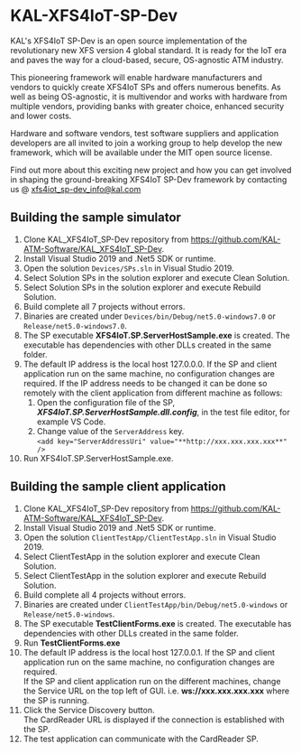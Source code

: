 # KAL-XFS4IoT-SP-Dev

KAL's XFS4IoT SP-Dev is an open source implementation of the revolutionary new XFS version 4 global standard. It is ready for the IoT era and paves the way for a cloud-based, secure, OS-agnostic ATM industry.

This pioneering framework will enable hardware manufacturers and vendors to quickly create XFS4IoT SPs and offers numerous benefits. As well as being OS-agnostic, it is multivendor and works with hardware from multiple vendors, providing banks with greater choice, enhanced security and lower costs.

Hardware and software vendors, test software suppliers and application developers are all invited to join a working group to help develop the new framework, which will be available under the MIT open source license.

Find out more about this exciting new project and how you can get involved in shaping the ground-breaking XFS4IoT SP-Dev framework by contacting us @ xfs4iot_sp-dev_info@kal.com

## Building the sample simulator

1. Clone KAL_XFS4IoT_SP-Dev repository from https://github.com/KAL-ATM-Software/KAL_XFS4IoT_SP-Dev.
2. Install Visual Studio 2019 and .Net5 SDK or runtime.
3. Open the solution `Devices/SPs.sln` in Visual Studio 2019.
4. Select Solution SPs in the solution explorer and execute Clean Solution.
5. Select Solution SPs in the solution explorer and execute Rebuild Solution.
6. Build complete all 7 projects without errors.
7. Binaries are created under `Devices/bin/Debug/net5.0-windows7.0` or `Release/net5.0-windows7.0`.
8. The SP executable **XFS4IoT.SP.ServerHostSample.exe** is created. The executable has dependencies with other DLLs created in the same folder.
9. The default IP address is the local host 127.0.0.0. If the SP and client application run on the same machine, no configuration changes are required. If the IP address needs to be changed it can be done so remotely with the client application from different machine as follows: 
    1. Open the configuration file of the SP, ***XFS4IoT.SP.ServerHostSample.dll.config***, in the test file editor, for example VS Code.
    2. Change value of the `ServerAddress` key.  
        `<add key="ServerAddressUri" value="**http://xxx.xxx.xxx.xxx**" />`
10. Run XFS4IoT.SP.ServerHostSample.exe.

## Building the sample client application

1. Clone KAL_XFS4IoT_SP-Dev repository from https://github.com/KAL-ATM-Software/KAL_XFS4IoT_SP-Dev.
2. Install Visual Studio 2019 and .Net5 SDK or runtime.
3. Open the solution `ClientTestApp/ClientTestApp.sln` in Visual Studio 2019.
4. Select ClientTestApp in the solution explorer and execute Clean Solution.
5. Select ClientTestApp in the solution explorer and execute Rebuild Solution.
6. Build complete all 4 projects without errors.
7. Binaries are created under `ClientTestApp/bin/Debug/net5.0-windows` or `Release/net5.0-windows`.
8. The SP executable **TestClientForms.exe** is created. The executable has dependencies with other DLLs created in the same folder.
9. Run **TestClientForms.exe**
10. The default IP address is the local host 127.0.0.1. If the SP and client application run on the same machine, no configuration changes are required.  
If the SP and client application run on the different machines, change the Service URL on the top left of GUI. i.e. **ws://xxx.xxx.xxx.xxx** where the SP is running.
11. Click the Service Discovery button.  
The CardReader URL is displayed if the connection is established with the SP.
12. The test application can communicate with the CardReader SP.
